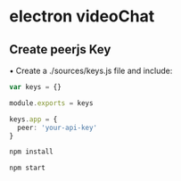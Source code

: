 # electron videoChat

## Create peerjs Key

• Create a ./sources/keys.js file and include:

```ts
var keys = {}

module.exports = keys

keys.app = {
  peer: 'your-api-key'
}
```

```bash
npm install

npm start

```
